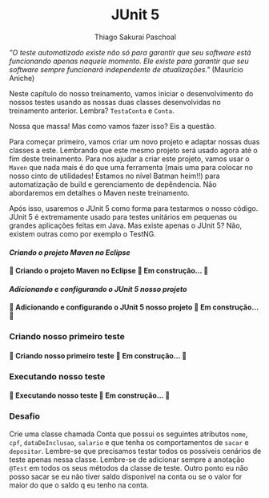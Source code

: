 <h1 align="center">JUnit 5</h1>
<p align="center">Thiago Sakurai Paschoal</p>


*"O teste automatizado existe não só para garantir que seu software está funcionando apenas naquele momento. Ele existe para garantir que seu software sempre funcionará independente de atualizações."* (Maurício Aniche)

Neste capítulo do nosso treinamento, vamos iniciar o desenvolvimento do nossos testes usando as nossas duas classes desenvolvidas no treinamento anterior. Lembra? `TestaConta` e `Conta`.

Nossa que massa! Mas como vamos fazer isso? Eis a questão.

Para começar primeiro, vamos criar um novo projeto e adaptar nossas duas classes a este. Lembrando que este mesmo projeto será usado agora até o fim deste treinamento. Para nos ajudar a criar este projeto, vamos usar o `Maven` que nada mais é do que uma ferramenta (mais uma para colocar no nosso cinto de utilidades! Estamos no nível Batman heim!!) para automatização de build e gerenciamento de depêndencia. Não abordaremos em detalhes o Maven neste treinamento.

Após isso, usaremos o JUnit 5 como forma para testarmos o nosso código. JUnit 5 é extremamente usado para testes unitários em pequenas ou grandes aplicações feitas em Java. Mas existe apenas o JUnit 5? Não, existem outras como por exemplo o TestNG.

#### ***Criando o projeto Maven no Eclipse***
<h4> 
	🚧  Criando o projeto Maven no Eclipse 🚀 Em construção...  🚧
</h4>

#### ***Adicionando e configurando o JUnit 5 nosso projeto***
<h4> 
	🚧  Adicionando e configurando o JUnit 5 nosso projeto 🚀 Em construção...  🚧
</h4>

### Criando nosso primeiro teste
<h4> 
	🚧  Criando nosso primeiro teste 🚀 Em construção...  🚧
</h4>

### Executando nosso teste
<h4> 
	🚧  Executando nosso teste 🚀 Em construção...  🚧
</h4>

### Desafio

Crie uma classe chamada Conta que possui os seguintes atributos `nome`, `cpf`, `dataDeInclusao`, `salario` e que tenha os comportamentos de `sacar` e `depositar`. Lembre-se que precisamos testar todos os possíveis cenários de teste apenas nessa classe. Lembre-se de adicionar sempre a anotação `@Test` em todos os seus métodos da classe de teste. Outro ponto eu não posso sacar se eu não tiver saldo disponivel na conta ou se o valor for maior do que o saldo q eu tenho na conta.
